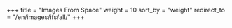 +++
title = "Images From Space"
weight = 10
sort_by = "weight"
redirect_to = "/en/images/ifs/all/"
+++

